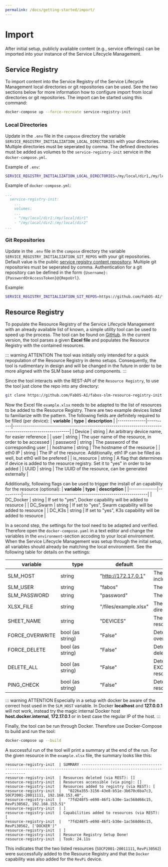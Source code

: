 ```yaml
---
permalink: /docs/getting-started/import/
---
```


# Import
After initial setup, publicly available content (e.g., service offerings) can be imported into your instance of the Service Lifecycle Management.

## Service Registry
To import content into the Service Registry of the Service Lifecycle Management local directories or git repositories can be used. See the two sections below for more information how to configure import from local directories or git repositories. The import can be started using this command:
``` sh
docker-compose up --force-recreate service-registry-init
```

### Local Directories
Update in the `.env` file in the `compose` directory the variable `SERVICE_REGISTRY_INITIALIZATION_LOCAL_DIRECTORIES` with your directories. Multiple directories must be seperated by comma. The defined directories must be added as volumes to the `service-registry-init` service in the `docker-compose.yml`.

Example of `.env`:
``` sh
SERVICE_REGISTRY_INITIALIZATION_LOCAL_DIRECTORIES=/my/local/dir1,/my/local/dir2
``` 

Example of `docker-compose.yml`:
``` yaml
...
  service-registry-init:
    ...
    volumes:
    ...
    - "/my/local/dir1:/my/local/dir1"
    - "/my/local/dir2:/my/local/dir2"
...
```

### Git Repositories
Update in the `.env` file in the `compose` directory the variable `SERVICE_REGISTRY_INITIALIZATION_GIT_REPOS` with your git repositories. Default value is the public [service registry content repository](https://github.com/FabOS-AI/fabos-slm-service-registry-content). Multiple git repositories must be seperated by comma. Authentication for a git repository can be defined in the form `{Username}:{PasswordOrAccessToken}@{RepoUrl}`.

Example:
``` sh
SERVICE_REGISTRY_INITIALIZATION_GIT_REPOS=https://github.com/FabOS-AI/fabos-slm-service-registry-content.git,myGitUser:myGitUserPassword@https://my-private-git-repo.git
```

## Resource Registry

To populate the Resource Registry of the Service Lifecycle Management with an already available list of known, a simple utility tool can be used to speed up the process. The tool can be found on [GitHub](https://github.com/FabOS-AI/fabos-slm-resource-registry-init). In the current version, the tool parses a given **Excel file** and populates the Resource Registry with the contained resources.

::: warning ATTENTION
The tool was initially only intended for a quick repopulation of the Resource Registry in demo setups. Consequently, the tool is rudimentary in design and will be changed in the future in order to be more aligned with the SLM base setup and components.
:::

Since the tool interacts with the REST-API of the ``Resource Registry``, to use the tool just clone the repo into any directory:
``` sh
git clone https://github.com/FabOS-AI/fabos-slm-resource-registry-init && cd fabos-slm-resource-registry-init
``` 

Now the Excel file `example.xlsx` needs to be adapted to the list of resources to be added to the Resource Registry. There are two example devices listed to familiarize with the pattern. The following fields are definitely required to be filled (per device):
| **variable** | **type** | **description**                                                                                          |
|--------------|----------|----------------------------------------------------------------------------------------------------------|
| Device       | string   | An arbitrary device name, for easier reference                                                           |
| user         | string   | The user name of the resource, in order to be accessed                                                   |
| password     | string   | The password of the corresponding user                                                                   |
| hostname     | string   | The hostname of the resource                                                                             |
| eth0 IP      | string   | The IP of the resource. Additionally, eth1 IP can be filled as well, but eth0 will be prefered           |
| is_resource  | string   | A flag that determines if device is added to the resource registry. Set it to "yes" in order to be added |
| UUID         | string   | The UUID of the resource, can be generated externally                                                    |

Additionally, following flags can be used to trigger the install of an capability for the resource (optional):
| **variable** | **type** | **description**                                              |
|--------------|----------|--------------------------------------------------------------|
| DC_Docker    | string   | If set to "yes", Docker capability will be added to resource |
| DC_Swarm     | string   | If set to "yes", Swarm capability will be added to resource  |
| DC_K3s       | string   | If set to "yes", K3s capability will be added to resource    |


In a second step, the settings for the tool need to be adapted and verified. Therefore open the `docker-compose.yaml` in a text editor and change the variables in the `environment`-section accoding to your local environment. When the Service Lifecycle Management was setup through the inital setup, all variables should already be matching the local environment. See the following table for details on the settings:

| **variable**    | **type** <div style="width:110px"/>              | **default**                   | **description** <div style="width:500px"/>                                                                                                        |
|-----------------|--------------------------------------------------|-------------------------------|---------------------------------------------------------------------------------------------------------------------------------------------------|
| SLM_HOST        | string                                           | "http://172.17.0.1"           | The full qualified domain name of the SLM host or IP address, including the http prefix                                                           |
| SLM_USER        | string                                           | "fabos"                       | The user to be used to add the resources to the SLM                                                                                               |
| SLM_PASSWORD    | string                                           | "password"                    | The corresponding password for the SLM user                                                                                                       |
| XLSX_FILE       | string                                           | "/files/example.xlsx"         | The Excel file inside the container. On default all file of the cloned directory are mounted under "/files"                                       |
| SHEET_NAME      | string                                           | "DEVICES"                     | The sheet name inside the Excel file which contains the list of resources                                                                         |
| FORCE_OVERWRITE | bool (as string)                                 | "False"                       | Determines if resources and their capabilites should be overwritten if they already exist                                                         |
| FORCE_DELETE    | bool (as string)                                 | "False"                       | Determines if a resources listed in the EXCEL sheet should be deleted in the first step                                                           |
| DELETE_ALL      | bool (as string)                                 | "False"                       | Determines if all resources (not only listed resources in the EXCEL) should be deleted in the first step, to start with a clean resource registry |
| PING_CHECK      | bool (as string)                                 | "False"                       | Determines if resources should be pinged before added to the resource registry                                                                    |

::: warning ATTENTION
Especially in a setup with docker be aware of the correct host used in the ``SLM_HOST`` variable. In Docker **localhost** and **127.0.0.1** will not work, instead try the magic internal Docker host **host.docker.internal**, **172.17.0.1** or in best case the regular IP of the host.
:::

Finally, the tool can be run through Docker. Therefore use Docker-Compose to build and run the tool:
``` sh
docker-compose up --build
```

A successful run of the tool will print a summary at the end of the run. For the given resource in the `example.xlsx` file, the summary looks like this:

```
resource-registry-init  | SUMMARY -------------------------------------------------------------------------------------------------------------------
resource-registry-init  | Resources deleted (via REST): []
resource-registry-init  | Resources accessible (via ping): []
resource-registry-init  | Resources added to registry (via REST): [
resource-registry-init  |   "0226a355-3156-43e8-b51e-3b670c6ba7c3, SOCP2001-20011111, 192.168.153.48",
resource-registry-init  |   "7fd248f5-e698-46f1-b30e-1ac568d66c15, RevPi30562, 192.168.153.51"
resource-registry-init  | ]
resource-registry-init  | Capabilities added to resources (via REST): [
resource-registry-init  |   "7fd248f5-e698-46f1-b30e-1ac568d66c15, RevPi30562, ['DOCKER']"
resource-registry-init  | ]
resource-registry-init  | Resource Registry Setup Done!
resource-registry-init  | Took: 24.11s
```
This indicates that the two listed resources (``SOCP2001-20011111``, ``RevPi30562``) were successfully added to the Resource Registry and that the `Docker` capability was also added for the `RevPi` device.